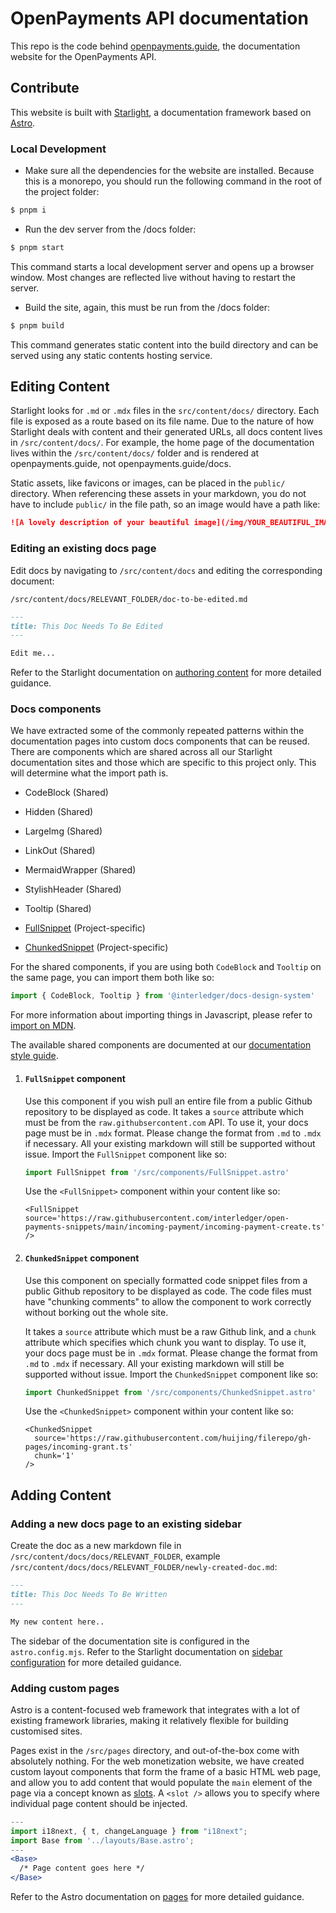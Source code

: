 # OpenPayments API documentation

This repo is the code behind [openpayments.guide](https://openpayments.guide), the documentation website for the OpenPayments API.

## Contribute

This website is built with [Starlight](https://starlight.astro.build/), a documentation framework based on [Astro](https://astro.build/).

### Local Development

- Make sure all the dependencies for the website are installed. Because this is a monorepo, you should run the following command in the root of the project folder:

```sh
$ pnpm i
```

- Run the dev server from the /docs folder:

```sh
$ pnpm start
```

This command starts a local development server and opens up a browser window. Most changes are reflected live without having to restart the server.

- Build the site, again, this must be run from the /docs folder:

```sh
$ pnpm build
```

This command generates static content into the build directory and can be served using any static contents hosting service.

## Editing Content

Starlight looks for `.md` or `.mdx` files in the `src/content/docs/` directory. Each file is exposed as a route based on its file name. Due to the nature of how Starlight deals with content and their generated URLs, all docs content lives in `/src/content/docs/`. For example, the home page of the documentation lives within the `/src/content/docs/` folder and is rendered at openpayments.guide, not openpayments.guide/docs.

Static assets, like favicons or images, can be placed in the `public/` directory. When referencing these assets in your markdown, you do not have to include `public/` in the file path, so an image would have a path like:

```md
![A lovely description of your beautiful image](/img/YOUR_BEAUTIFUL_IMAGE.png)
```

### Editing an existing docs page

Edit docs by navigating to `/src/content/docs` and editing the corresponding document:

`/src/content/docs/RELEVANT_FOLDER/doc-to-be-edited.md`

```markdown
---
title: This Doc Needs To Be Edited
---

Edit me...
```

Refer to the Starlight documentation on [authoring content](https://starlight.astro.build/guides/authoring-content/) for more detailed guidance.

### Docs components

We have extracted some of the commonly repeated patterns within the documentation pages into custom docs components that can be reused. There are components which are shared across all our Starlight documentation sites and those which are specific to this project only. This will determine what the import path is.

- CodeBlock (Shared)
- Hidden (Shared)
- LargeImg (Shared)
- LinkOut (Shared)
- MermaidWrapper (Shared)
- StylishHeader (Shared)
- Tooltip (Shared)

- [FullSnippet](#fullsnippet-component) (Project-specific)
- [ChunkedSnippet](#chunkedsnippet-component) (Project-specific)

For the shared components, if you are using both `CodeBlock` and `Tooltip` on the same page, you can import them both like so:

```jsx
import { CodeBlock, Tooltip } from '@interledger/docs-design-system'
```

For more information about importing things in Javascript, please refer to [import on MDN](https://developer.mozilla.org/en-US/docs/Web/JavaScript/Reference/Statements/import).

The available shared components are documented at our [documentation style guide](https://interledger.tech).

1. #### `FullSnippet` component

   Use this component if you wish pull an entire file from a public Github repository to be displayed as code. It takes a `source` attribute which must be from the `raw.githubsercontent.com` API. To use it, your docs page must be in `.mdx` format. Please change the format from `.md` to `.mdx` if necessary. All your existing markdown will still be supported without issue. Import the `FullSnippet` component like so:

   ```jsx
   import FullSnippet from '/src/components/FullSnippet.astro'
   ```

   Use the `<FullSnippet>` component within your content like so:

   ```
   <FullSnippet source='https://raw.githubusercontent.com/interledger/open-payments-snippets/main/incoming-payment/incoming-payment-create.ts' />
   ```

1. #### `ChunkedSnippet` component

   Use this component on specially formatted code snippet files from a public Github repository to be displayed as code. The code files must have "chunking comments" to allow the component to work correctly without borking out the whole site.

   It takes a `source` attribute which must be a raw Github link, and a `chunk` attribute which specifies which chunk you want to display. To use it, your docs page must be in `.mdx` format. Please change the format from `.md` to `.mdx` if necessary. All your existing markdown will still be supported without issue. Import the `ChunkedSnippet` component like so:

   ```jsx
   import ChunkedSnippet from '/src/components/ChunkedSnippet.astro'
   ```

   Use the `<ChunkedSnippet>` component within your content like so:

   ```
   <ChunkedSnippet
     source='https://raw.githubusercontent.com/huijing/filerepo/gh-pages/incoming-grant.ts'
     chunk='1'
   />
   ```

## Adding Content

### Adding a new docs page to an existing sidebar

Create the doc as a new markdown file in `/src/content/docs/docs/RELEVANT_FOLDER`, example
`/src/content/docs/docs/RELEVANT_FOLDER/newly-created-doc.md`:

```md
---
title: This Doc Needs To Be Written
---

My new content here..
```

The sidebar of the documentation site is configured in the `astro.config.mjs`. Refer to the Starlight documentation on [sidebar configuration](https://starlight.astro.build/reference/configuration/#sidebar/) for more detailed guidance.

### Adding custom pages

Astro is a content-focused web framework that integrates with a lot of existing framework libraries, making it relatively flexible for building customised sites.

Pages exist in the `/src/pages` directory, and out-of-the-box come with absolutely nothing. For the web monetization website, we have created custom layout components that form the frame of a basic HTML web page, and allow you to add content that would populate the `main` element of the page via a concept known as [slots](https://docs.astro.build/en/core-concepts/astro-components/#slots). A `<slot />` allows you to specify where individual page content should be injected.

```jsx
---
import i18next, { t, changeLanguage } from "i18next";
import Base from '../layouts/Base.astro';
---
<Base>
  /* Page content goes here */
</Base>
```

Refer to the Astro documentation on [pages](https://docs.astro.build/en/core-concepts/astro-pages/) for more detailed guidance.
